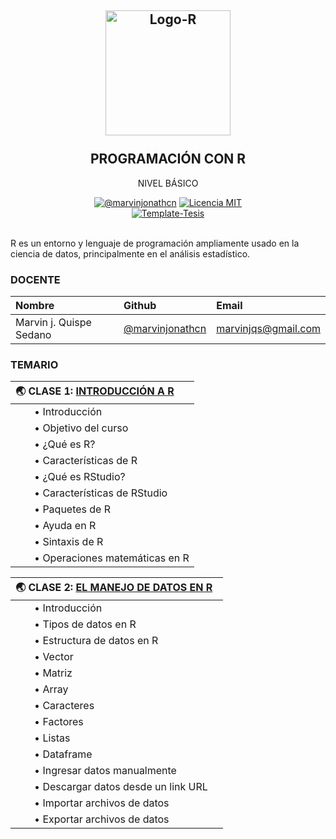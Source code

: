 <h2 align="center">
  <a href="https://marvinjonathcn.github.io//curso_R_basico/slides/00_Presentacion/00_Presentacion.html" title="R-Básico">
    <img alt="Logo-R" src="https://adamslab.nl/wp-content/uploads/2019/04/R_logo.svg_.png" width="200px" height="200px" />
  </a>
  <br /><br />
  PROGRAMACIÓN CON R </h2>
<p align="center">NIVEL BÁSICO</p>
<div align="center"><a href="https://www.linkedin.com/in/marvinjqs/"><img alt="@marvinjonathcn" 
src="https://img.shields.io/badge/Autor-Marvin%20J.%20Quispe-lightgrey" /></a>
<a href="https://opensource.org/licenses/MIT/"><img alt="Licencia MIT" 
src="https://img.shields.io/github/license/marvinjonathcn/curso_R_basico?label=License" />
</a>  
<br><a href="https://github.com/Template-Latex/Template-Tesis/"><img alt="Template-Tesis" src="https://latex.ppizarror.com/res/badges/tesis.svg" /></a>

</div><br />

R es un entorno y lenguaje de programación ampliamente usado en la ciencia de datos, principalmente en el análisis estadístico.

### DOCENTE

| Nombre                  | Github        |  Email         |
|:--------------------    |:--------------| :--------------|
| Marvin j. Quispe Sedano | [@marvinjonathcn](https://github.com/marvinjonathcn)| marvinjqs@gmail.com |


### TEMARIO

| 🌏 CLASE 1: [INTRODUCCIÓN A R](https://marvinjonathcn.github.io/curso_R_basico/slides/01_Introduccion_a_R/01_Introduccion_a_R.html)  &nbsp;  |
|:---------------------------------------------------------------|
| &nbsp;  &nbsp;  &nbsp;  &nbsp;• Introducción |
| &nbsp;  &nbsp;  &nbsp;  &nbsp;• Objetivo del curso |
| &nbsp;  &nbsp;  &nbsp;  &nbsp;• ¿Qué es R? |
| &nbsp;  &nbsp;  &nbsp;  &nbsp;• Características de R |
| &nbsp;  &nbsp;  &nbsp;  &nbsp;• ¿Qué es RStudio? |
| &nbsp;  &nbsp;  &nbsp;  &nbsp;• Características de RStudio |
| &nbsp;  &nbsp;  &nbsp;  &nbsp;• Paquetes de R |
| &nbsp;  &nbsp;  &nbsp;  &nbsp;• Ayuda en R |
| &nbsp;  &nbsp;  &nbsp;  &nbsp;• Sintaxis de R |
| &nbsp;  &nbsp;  &nbsp;  &nbsp;• Operaciones matemáticas en R |

| 🌏 CLASE 2: [EL MANEJO DE DATOS EN R](https://marvinjonathcn.github.io/curso_R_basico/slides/02_Datos_en_R/02_Datos_en_R.html)  &nbsp;  |
|:---------------------------------------------------------------|
| &nbsp;  &nbsp;  &nbsp;  &nbsp;• Introducción |
| &nbsp;  &nbsp;  &nbsp;  &nbsp;• Tipos de datos en R |
| &nbsp;  &nbsp;  &nbsp;  &nbsp;• Estructura de datos en R |
| &nbsp;  &nbsp;  &nbsp;  &nbsp;• Vector|
| &nbsp;  &nbsp;  &nbsp;  &nbsp;• Matriz |
| &nbsp;  &nbsp;  &nbsp;  &nbsp;• Array |
| &nbsp;  &nbsp;  &nbsp;  &nbsp;• Caracteres |
| &nbsp;  &nbsp;  &nbsp;  &nbsp;• Factores |
| &nbsp;  &nbsp;  &nbsp;  &nbsp;• Listas |
| &nbsp;  &nbsp;  &nbsp;  &nbsp;• Dataframe |
| &nbsp;  &nbsp;  &nbsp;  &nbsp;• Ingresar datos manualmente |
| &nbsp;  &nbsp;  &nbsp;  &nbsp;• Descargar datos desde un link URL |
| &nbsp;  &nbsp;  &nbsp;  &nbsp;• Importar archivos de datos |
| &nbsp;  &nbsp;  &nbsp;  &nbsp;• Exportar archivos de datos |
